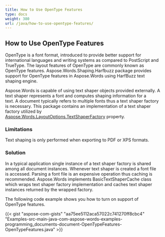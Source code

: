 ```yaml
---
title: How to Use OpenType Features
type: docs
weight: 380
url: /java/how-to-use-opentype-features/
---
```


## How to Use OpenType Features

OpenType is a font format, introduced to provide better support for international languages and writing systems as compared to PostScript and TrueType. The layout features of OpenType are commonly known as OpenType features. Aspose.Words.Shaping.Harfbuzz package provides support for OpenType features in Aspose.Words using HarfBuzz text shaping engine.

Aspose.Words is capable of using text shaper objects provided externally. A text shaper represents a font and computes shaping information for a text. A document typically refers to multiple fonts thus a text shaper factory is necessary. This package contains an implementation of a text shaper factory utilized by [Aspose.W](https://apireference.aspose.com/java/words/com.aspose.words/LayoutOptions)[ords.LayoutOptions.TextShaperFactory](https://apireference.aspose.com/java/words/com.aspose.words/LayoutOptions) property.

### Limitations

Text shaping is only performed when exporting to PDF or XPS formats.

### Solution

In a typical application single instance of a text shaper factory is shared among all document instances. Whenever text shaper is created a font file is accessed. Parsing a font file is an expensive operation thus caching is recommended. Aspose.Words implements BasicTextShaperCache class which wraps text shaper factory implementation and caches text shaper instances returned by the wrapped factory.

The following code example shows you how to turn on support of OpenType features.

{{< gist "aspose-com-gists" "aa75ee5112aca57022c741270ff8cbc4" "Examples-src-main-java-com-aspose-words-examples-programming_documents-document-OpenTypeFeatures-OpenTypeFeatures.java" >}}
